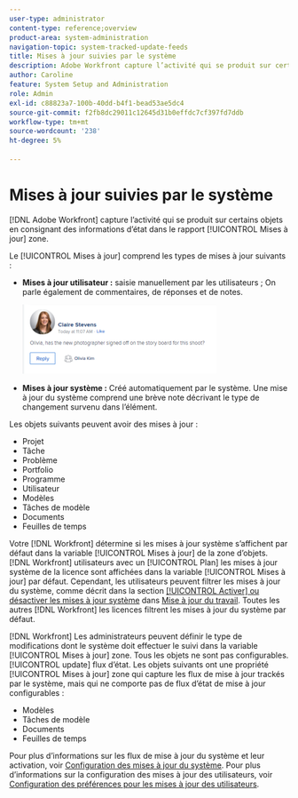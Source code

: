 ```yaml
---
user-type: administrator
content-type: reference;overview
product-area: system-administration
navigation-topic: system-tracked-update-feeds
title: Mises à jour suivies par le système
description: Adobe Workfront capture l’activité qui se produit sur certains objets en consignant les informations d’état dans le rapport [!UICONTROL Mises à jour] zone.
author: Caroline
feature: System Setup and Administration
role: Admin
exl-id: c88823a7-100b-40dd-b4f1-bead53ae5dc4
source-git-commit: f2fb8dc29011c12645d31b0effdc7cf397fd7ddb
workflow-type: tm+mt
source-wordcount: '238'
ht-degree: 5%

---
```


# Mises à jour suivies par le système

[!DNL Adobe Workfront] capture l’activité qui se produit sur certains objets en consignant des informations d’état dans le rapport [!UICONTROL Mises à jour] zone.

Le [!UICONTROL Mises à jour] comprend les types de mises à jour suivants :

* **Mises à jour utilisateur :** saisie manuellement par les utilisateurs ; On parle également de commentaires, de réponses et de notes.

   ![](assets/updates-qs-350x125.png)

* **Mises à jour système :** Créé automatiquement par le système. Une mise à jour du système comprend une brève note décrivant le type de changement survenu dans l’élément.

   <!--
  DRAFTED IN FLARE:
  Timestamps for system updates are based on your operating system's timezone.
  
  -->

Les objets suivants peuvent avoir des mises à jour :

* Projet
* Tâche
* Problème
* Portfolio
* Programme
* Utilisateur
* Modèles
* Tâches de modèle
* Documents
* Feuilles de temps

Votre [!DNL Workfront] détermine si les mises à jour système s’affichent par défaut dans la variable [!UICONTROL Mises à jour] de la zone d’objets. [!DNL Workfront] utilisateurs avec un [!UICONTROL Plan] les mises à jour système de la licence sont affichées dans la variable [!UICONTROL Mises à jour] par défaut. Cependant, les utilisateurs peuvent filtrer les mises à jour du système, comme décrit dans la section [[!UICONTROL Activer] ou désactiver les mises à jour système](../../../workfront-basics/updating-work-items-and-viewing-updates/update-work.md#enable) dans [Mise à jour du travail](../../../workfront-basics/updating-work-items-and-viewing-updates/update-work.md). Toutes les autres [!DNL Workfront] les licences filtrent les mises à jour du système par défaut.

[!DNL Workfront] Les administrateurs peuvent définir le type de modifications dont le système doit effectuer le suivi dans la variable [!UICONTROL Mises à jour] zone. Tous les objets ne sont pas configurables. [!UICONTROL update] flux d’état. Les objets suivants ont une propriété [!UICONTROL Mises à jour] zone qui capture les flux de mise à jour trackés par le système, mais qui ne comporte pas de flux d’état de mise à jour configurables :

* Modèles
* Tâches de modèle
* Documents
* Feuilles de temps

Pour plus d’informations sur les flux de mise à jour du système et leur activation, voir [Configuration des mises à jour du système](../../../administration-and-setup/set-up-workfront/system-tracked-update-feeds/configure-system-updates.md). Pour plus d’informations sur la configuration des mises à jour des utilisateurs, voir [Configuration des préférences pour les mises à jour des utilisateurs](../../../administration-and-setup/set-up-workfront/system-tracked-update-feeds/configure-preferences-user-updates.md).
